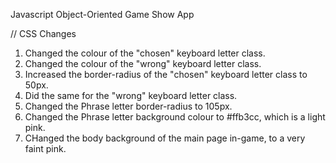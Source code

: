 Javascript Object-Oriented Game Show App

// CSS Changes

1) Changed the colour of the "chosen" keyboard letter class.
2) Changed the colour of the "wrong" keyboard letter class.
3) Increased the border-radius of the "chosen" keyboard letter class to 50px.
4) Did the same for the "wrong" keyboard letter class.
5) Changed the Phrase letter border-radius to 105px.
6) Changed the Phrase letter background colour to #ffb3cc, which is a light pink.
7) CHanged the body background of the main page in-game, to a very faint pink.